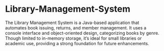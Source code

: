 # Library-Management-System
The Library Management System is a Java-based application that automates book issuing, returns, and member management. It uses a console interface and object-oriented design, categorizing books by genre. Though limited to in-memory storage, it’s ideal for small libraries or academic use, providing a strong foundation for future enhancements.
